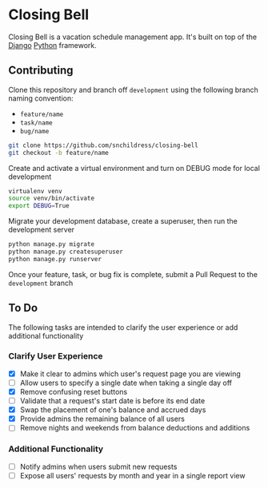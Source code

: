 # Closing Bell

Closing Bell is a vacation schedule management app. It's built on top of the [Django](https://djangoproject.com) [Python](https://python.org) framework.

## Contributing

Clone this repository and branch off `development` using the following branch naming convention:

* `feature/name`
* `task/name`
* `bug/name`

```bash
git clone https://github.com/snchildress/closing-bell
git checkout -b feature/name
```

Create and activate a virtual environment and turn on DEBUG mode for local development

```bash
virtualenv venv
source venv/bin/activate
export DEBUG=True
```

Migrate your development database, create a superuser, then run the development server

```bash
python manage.py migrate
python manage.py createsuperuser
python manage.py runserver
```

Once your feature, task, or bug fix is complete, submit a Pull Request to the `development` branch

## To Do

The following tasks are intended to clarify the user experience or add additional functionality

### Clarify User Experience

- [x] Make it clear to admins which user's request page you are viewing
- [ ] Allow users to specify a single date when taking a single day off
- [x] Remove confusing reset buttons
- [ ] Validate that a request's start date is before its end date
- [x] Swap the placement of one's balance and accrued days
- [x] Provide admins the remaining balance of all users
- [ ] Remove nights and weekends from balance deductions and additions

### Additional Functionality

- [ ] Notify admins when users submit new requests
- [ ] Expose all users' requests by month and year in a single report view
